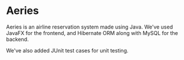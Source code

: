 # Aeries
Aeries is an airline reservation system made using Java. We've used JavaFX for the frontend, and Hibernate ORM along with MySQL for the backend. 

We've also added JUnit test cases for unit testing. 
